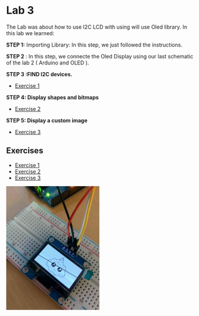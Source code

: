 
# Lab 3 

The Lab was about how to use I2C LCD with using will use Oled library.
In this lab we learned:

**STEP 1:** Importing Library:
In this step, we just followed the instructions.

**STEP 2** :
In this step, we connecte the Oled Display using our last schematic of the lab 2 ( Arduino and OLED ).

**STEP 3 :FIND I2C devices.**
- [Exercise 1](Ex1)


**STEP 4: Display shapes and bitmaps**
- [Exercise 2](Ex2)

**STEP 5: Display a custom image**
  - [Exercise 3](Ex3)
  
 
## Exercises
  - [Exercise 1](Ex1)
  - [Exercise 2](Ex2)
  - [Exercise 3](Ex3)
  
<img src="https://github.com/efrei-paris-sud/2020-C-Just-do-it/blob/main/lab/3/Capture%20d%E2%80%99e%CC%81cran%202020-12-08%20a%CC%80%2023.33.16.png" alt="Your image title" width="250"/> 


